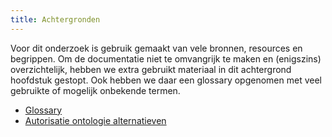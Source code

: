 ```yaml
---
title: Achtergronden
---
```

Voor dit onderzoek is gebruik gemaakt van vele bronnen, resources en begrippen. Om de documentatie
niet te omvangrijk te maken en (enigszins) overzichtelijk, hebben we extra gebruikt materiaal in dit
achtergrond hoofdstuk gestopt. Ook hebben we daar een glossary opgenomen met veel gebruikte of
mogelijk onbekende termen.

- [Glossary](./glossary.md)
- [Autorisatie ontologie alternatieven](./auth-alternatieven.md)
